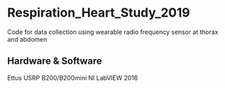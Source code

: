 # Respiration_Heart_Study_2019
Code for data collection using wearable radio frequency sensor at thorax and abdomen

## Hardware & Software
Ettus USRP B200/B200mini
NI LabVIEW 2016
